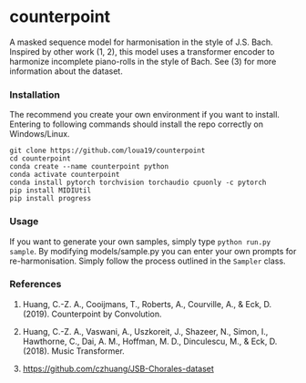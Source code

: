 
# counterpoint

A masked sequence model for harmonisation in the style of J.S. Bach. Inspired by other work (1, 2), this model uses a transformer encoder to harmonize incomplete piano-rolls in the style of Bach. See (3) for more information about the dataset.

### Installation

The recommend you create your own environment if you want to install. Entering to following commands should install the repo correctly on Windows/Linux.

```
git clone https://github.com/loua19/counterpoint
cd counterpoint
conda create --name counterpoint python
conda activate counterpoint
conda install pytorch torchvision torchaudio cpuonly -c pytorch
pip install MIDIUtil
pip install progress
```

### Usage

If you want to generate your own samples, simply type ```python run.py sample```. By modifying models/sample.py you can enter your own prompts for re-harmonisation. Simply follow the process outlined in the ```Sampler``` class.

### References

1. Huang, C.-Z. A., Cooijmans, T., Roberts, A., Courville, A., & Eck, D. (2019). Counterpoint by Convolution.

2. Huang, C.-Z. A., Vaswani, A., Uszkoreit, J., Shazeer, N., Simon, I., Hawthorne, C., Dai, A. M., Hoffman, M. D., Dinculescu, M., & Eck, D. (2018). Music Transformer.

3. https://github.com/czhuang/JSB-Chorales-dataset